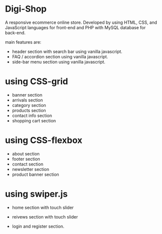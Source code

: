 # Digi-Shop
A responsive ecommerce online store. Developed by using HTML, CSS, and JavaScript languages for
front-end and PHP with MySQL database for back-end.

main features are:
- header section with search bar using vanilla javascript.
- FAQ / accordion section using vanilla javascript.
- side-bar menu section using vanilla javascript.
# using CSS-grid
- banner section
- arrivals section
- category section
- products section
- contact info section
- shopping cart section
# using CSS-flexbox
- about section
- footer section
- contact section
- newsletter section
- product banner section
# using swiper.js
- home section with touch slider
- reivews section with touch slider

- login and register section.
